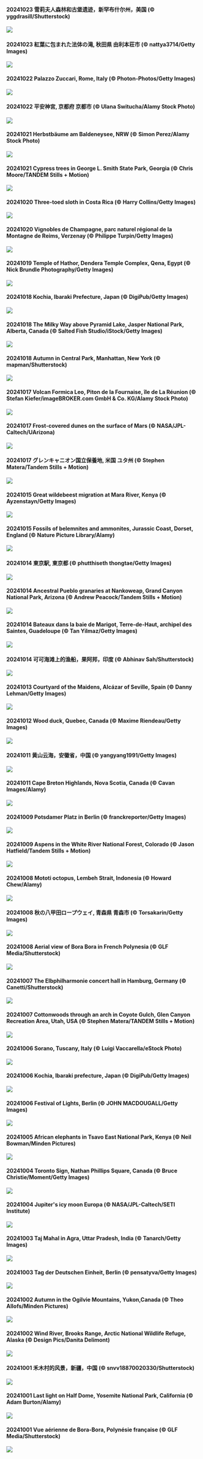 #### 20241023 雪莉夫人森林和古堡遗迹，新罕布什尔州，美国 (© yggdrasill/Shutterstock)

![](20241023_MadameSherriCastle_1920x1080.jpg)

#### 20241023 紅葉に包まれた法体の滝, 秋田県 由利本荘市 (© nattya3714/Getty Images)

![](20241023_HottaiFalls_1920x1080.jpg)

#### 20241022 Palazzo Zuccari, Rome, Italy (© Photon-Photos/Getty Images)

![](20241022_MonsterDoor_1920x1080.jpg)

#### 20241022 平安神宮, 京都府 京都市 (© Ulana Switucha/Alamy Stock Photo)

![](20241022_HeianJingu_1920x1080.jpg)

#### 20241021 Herbstbäume am Baldeneysee, NRW (© Simon Perez/Alamy Stock Photo)

![](20241021_GermanyBaldeneyseeFall_1920x1080.jpg)

#### 20241021 Cypress trees in George L. Smith State Park, Georgia (© Chris Moore/TANDEM Stills + Motion)

![](20241021_AutumnCypress_1920x1080.jpg)

#### 20241020 Three-toed sloth in Costa Rica (© Harry Collins/Getty Images)

![](20241020_SmilingSloth_1920x1080.jpg)

#### 20241020 Vignobles de Champagne, parc naturel régional de la Montagne de Reims, Verzenay (© Philippe Turpin/Getty Images)

![](20241020_NuitsChampagne_1920x1080.jpg)

#### 20241019 Temple of Hathor, Dendera Temple Complex, Qena, Egypt (© Nick Brundle Photography/Getty Images)

![](20241019_DenderaTemple_1920x1080.jpg)

#### 20241018 Kochia, Ibaraki Prefecture, Japan (© DigiPub/Getty Images)

![](20241018_KochiaJapan_1920x1080.jpg)

#### 20241018 The Milky Way above Pyramid Lake, Jasper National Park, Alberta, Canada (© Salted Fish Studio/iStock/Getty Images)

![](20241018_JasperDark_1920x1080.jpg)

#### 20241018 Autumn in Central Park, Manhattan, New York (© mapman/Shutterstock)

![](20241018_CentralParkAutumn_1920x1080.jpg)

#### 20241017 Volcan Formica Leo, Piton de la Fournaise, île de La Réunion (© Stefan Kiefer/imageBROKER.com GmbH & Co. KG/Alamy Stock Photo)

![](20241017_PitonFournaise_1920x1080.jpg)

#### 20241017 Frost-covered dunes on the surface of Mars (© NASA/JPL-Caltech/UArizona)

![](20241017_MarsDunes_1920x1080.jpg)

#### 20241017 グレンキャニオン国立保養地, 米国 ユタ州 (© Stephen Matera/Tandem Stills + Motion)

![](20241017_CoyoteGulch_1920x1080.jpg)

#### 20241015 Great wildebeest migration at Mara River, Kenya (© Ayzenstayn/Getty Images)

![](20241015_MaraMigration_1920x1080.jpg)

#### 20241015 Fossils of belemnites and ammonites, Jurassic Coast, Dorset, England (© Nature Picture Library/Alamy)

![](20241015_FossilsDorset_1920x1080.jpg)

#### 20241014 東京駅, 東京都 (© phutthiseth thongtae/Getty Images)

![](20241014_RailwaysDayNew_1920x1080.jpg)

#### 20241014 Ancestral Pueblo granaries at Nankoweap, Grand Canyon National Park, Arizona (© Andrew Peacock/Tandem Stills + Motion)

![](20241014_PuebloNankoweap_1920x1080.jpg)

#### 20241014 Bateaux dans la baie de Marigot, Terre-de-Haut, archipel des Saintes, Guadeloupe (© Tan Yilmaz/Getty Images)

![](20241014_MarigotBay_1920x1080.jpg)

#### 20241014 可可海滩上的渔船，果阿邦，印度 (© Abhinav Sah/Shutterstock)

![](20241014_CocoBeach_1920x1080.jpg)

#### 20241013 Courtyard of the Maidens, Alcázar of Seville, Spain (© Danny Lehman/Getty Images)

![](20241013_AlcazarSeville_1920x1080.jpg)

#### 20241012 Wood duck, Quebec, Canada (© Maxime Riendeau/Getty Images)

![](20241012_QuebecDuck_1920x1080.jpg)

#### 20241011 黄山云海，安徽省，中国 (© yangyang1991/Getty Images)

![](20241011_Chongyang_1920x1080.jpg)

#### 20241011 Cape Breton Highlands, Nova Scotia, Canada (© Cavan Images/Alamy)

![](20241011_CelticColours_1920x1080.jpg)

#### 20241009 Potsdamer Platz in Berlin (© franckreporter/Getty Images)

![](20241009_PotsdamerPlatzBerlin_1920x1080.jpg)

#### 20241009 Aspens in the White River National Forest, Colorado (© Jason Hatfield/Tandem Stills + Motion)

![](20241009_AspensColorado_1920x1080.jpg)

#### 20241008 Mototi octopus, Lembeh Strait, Indonesia (© Howard Chew/Alamy)

![](20241008_MototiOctopus_1920x1080.jpg)

#### 20241008 秋の八甲田ロープウェイ,  青森県 青森市 (© Torsakarin/Getty Images)

![](20241008_Kanro_1920x1080.jpg)

#### 20241008 Aerial view of Bora Bora in French Polynesia (© GLF Media/Shutterstock)

![](20241008_BoraPapeete_1920x1080.jpg)

#### 20241007 The Elbphilharmonie concert hall in Hamburg, Germany (© Canetti/Shutterstock)

![](20241007_ElbePhilharmonic_1920x1080.jpg)

#### 20241007 Cottonwoods through an arch in Coyote Gulch, Glen Canyon Recreation Area, Utah, USA (© Stephen Matera/TANDEM Stills + Motion)

![](20241007_CoyoteGulch_1920x1080.jpg)

#### 20241006 Sorano, Tuscany, Italy (© Luigi Vaccarella/eStock Photo)

![](20241006_SoranoItaly_1920x1080.jpg)

#### 20241006 Kochia, Ibaraki prefecture, Japan (© DigiPub/Getty Images)

![](20241006_KochiaJapan_1920x1080.jpg)

#### 20241006 Festival of Lights, Berlin (© JOHN MACDOUGALL/Getty Images)

![](20241006_BerlinConcertHallFestivalofLights_1920x1080.jpg)

#### 20241005 African elephants in Tsavo East National Park, Kenya (© Neil Bowman/Minden Pictures)

![](20241005_ElephantTeacher_1920x1080.jpg)

#### 20241004 Toronto Sign, Nathan Phillips Square, Canada (© Bruce Christie/Moment/Getty Images)

![](20241004_NuitBlanche_1920x1080.jpg)

#### 20241004 Jupiter's icy moon Europa (© NASA/JPL-Caltech/SETI Institute)

![](20241004_EuropaMoon_1920x1080.jpg)

#### 20241003 Taj Mahal in Agra, Uttar Pradesh, India (© Tanarch/Getty Images)

![](20241003_TajMahalReflection_1920x1080.jpg)

#### 20241003 Tag der Deutschen Einheit, Berlin (© pensatyva/Getty Images)

![](20241003_BerlinWallBlueHands_1920x1080.jpg)

#### 20241002 Autumn in the Ogilvie Mountains, Yukon,Canada (© Theo Allofs/Minden Pictures)

![](20241002_YukonAutumn_1920x1080.jpg)

#### 20241002 Wind River, Brooks Range, Arctic National Wildlife Refuge, Alaska (© Design Pics/Danita Delimont)

![](20241002_WindRiverAlaska_1920x1080.jpg)

#### 20241001 禾木村的风景，新疆，中国 (© snvv18870020330/Shutterstock)

![](20241001_NationalDay_1920x1080.jpg)

#### 20241001 Last light on Half Dome, Yosemite National Park, California (© Adam Burton/Alamy)

![](20241001_HalfDomeYosemite_1920x1080.jpg)

#### 20241001 Vue aérienne de Bora-Bora, Polynésie française (© GLF Media/Shutterstock)

![](20241001_BoraPapeete_1920x1080.jpg)

